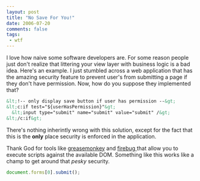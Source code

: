 ```yaml
---
layout: post
title: "No Save For You!"
date: 2006-07-20
comments: false
tags:
 - wtf
---
```


I love how naive some software developers are. For some reason people just don't realize that littering your view layer with business logic is a bad idea. Here's an example. I just stumbled across a web application that has the amazing security feature to prevent user's from submitting a page if they don't have permission. Now, how do you suppose they implemented that?



```html
&lt;!-- only display save button if user has permission --&gt;
&lt;c:if test="${userHasPermission}"&gt;
  &lt;input type="submit" name="submit" value="submit" /&gt;
&lt;/c:if&gt;
```



There's nothing inherintly wrong with this solution, except for the fact that this is the **only** place security is enforced in the application.



Thank God for tools like [greasemonkey](http://greasemonkey.mozdev.org/) and [firebug ](https://addons.mozilla.org/firefox/1843/)that allow you to execute scripts against the available DOM. Something like this works like a champ to get around that _pesky_ security.


```javascript
document.forms[0].submit();

```
